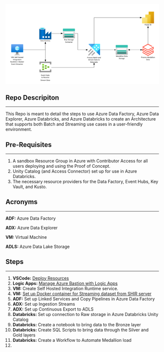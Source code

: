 ![](./docs/allUpArch.png)

## Repo Descripiton
___

This Repo is meant to detail the steps to use Azure Data Factory, Azure Data Explorer, Azure Databricks, and Azure Databricks to create an Architecture that supports both Batch and Streaming use cases in a user-friendly environment. 

## Pre-Requisites
___
1) A sandbox Resource Group in Azure with Contributor Access for all users deploying and using the Proof of Concept.
2) Unity Catalog (and Access Connector) set up for use in Azure Databricks.
3) The necessary resource providers for the Data Factory, Event Hubs, Key Vault, and Kusto.

## Acronyms
____
__ADF:__ Azure Data Factory

__ADX:__ Azure Data Explorer

__VM:__ Virtual Machine

__ADLS:__ Azure Data Lake Storage
   
## Steps
___
1) __VSCode:__ [Deploy Resources](./docs/bicep/deploy.md)
2) __Logic Apps:__ [Manage Azure Bastion with Logic Apps](./docs/logicapps/setUpBastionLogicApps.md)
3) __VM:__ Create Self Hosted Integration Runtime service.
4) __VM:__ [Set up Docker container for Streaming dataset from SHIR server](./docs/shirvm/streamingSetUp.md)
5) __ADF:__ Set up Linked Services and Copy Pipelines in Azure Data Factory
6) __ADX:__ Set up Ingestion Streams
7) __ADX:__ Set up Continuous Export to ADLS
8) __Databricks:__ Set up connection to Raw storage in Azure Databricks Unity Catalog
9) __Databricks:__ Create a notebook to bring data to the Bronze layer
10) __Databricks:__ Create SQL Scripts to bring data through the Silver and Gold layers
11) __Databricks:__ Create a Workflow to Automate Medallion load
12) 